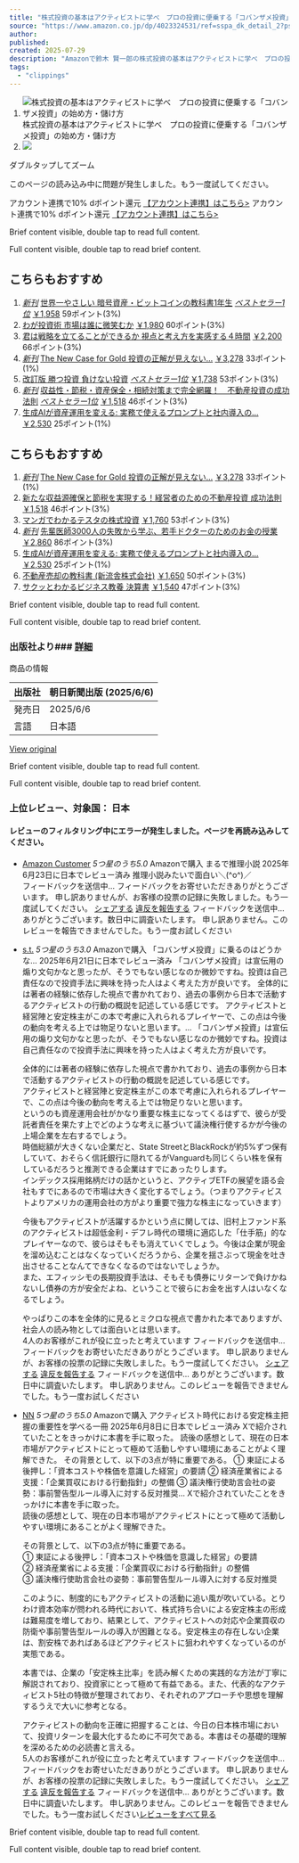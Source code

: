 ```yaml
---
title: "株式投資の基本はアクティビストに学べ　プロの投資に便乗する「コバンザメ投資」の始め方・儲け方 | 鈴木 賢一郎 |本 | 通販 | Amazon"
source: "https://www.amazon.co.jp/dp/4023324531/ref=sspa_dk_detail_2?psc=1&pd_rd_i=4023324531&pd_rd_w=T0DFf&content-id=amzn1.sym.f293be60-50b7-49bc-95e8-931faf86ed1e&pf_rd_p=f293be60-50b7-49bc-95e8-931faf86ed1e&pf_rd_r=P5D1J2SMJDM7DFRW0TPD&pd_rd_wg=lGrAW&pd_rd_r=e4e9e10f-3f74-4292-9fda-abe4eaff7156&sp_csd=d2lkZ2V0TmFtZT1zcF9kZXRhaWw"
author:
published:
created: 2025-07-29
description: "Amazonで鈴木 賢一郎の株式投資の基本はアクティビストに学べ　プロの投資に便乗する「コバンザメ投資」の始め方・儲け方。アマゾンならポイント還元本が多数。鈴木 賢一郎作品ほか、お急ぎ便対象商品は当日お届けも可能。また株式投資の基本はアクティビストに学べ　プロの投資に便乗する「コバンザメ投資」の始め方・儲け方もアマゾン配送商品なら通常配送無料。"
tags:
  - "clippings"
---
```

1. ![株式投資の基本はアクティビストに学べ　プロの投資に便乗する「コバンザメ投資」の始め方・儲け方](https://m.media-amazon.com/images/I/71gSVI-z0TL._AC_UF1000,1000_QL80_.jpg)
	株式投資の基本はアクティビストに学べ　プロの投資に便乗する「コバンザメ投資」の始め方・儲け方
2. ![](https://m.media-amazon.com/images/I/71GNf4EiMSL._AC_UF350,350_QL80_.jpg)

ダブルタップしてズーム

このページの読み込み中に問題が発生しました。もう一度試してください。

アカウント連携で10% dポイント還元 [【アカウント連携】はこちら>](https://www.amazon.co.jp/b/?node=205738805051&ref=jp_d_bbrlp_dpbadge_alwo&source=dp_cxcw) アカウント連携で10% dポイント還元 [【アカウント連携】はこちら>](https://www.amazon.co.jp/b/?node=205738805051&ref=jp_d_bbrlp_dpbadge_alwo&source=dp_cxcw)

Brief content visible, double tap to read full content.

Full content visible, double tap to read brief content.

## こちらもおすすめ

1. [*新刊*](https://www.amazon.co.jp/dp/480072144X/ref=sspa_mw_detail_0?ie=UTF8&psc=1&spc=MTo3Mjg1NTYwMTg3NDMwMjYzOjE3NTM3MzQ1MTc6c3BfcGhvbmVfZGV0YWlsOjMwMDExNTU2NTkxMTQ2Mjo6Ojo&sp_csd=d2lkZ2V0TmFtZT1zcF9waG9uZV9kZXRhaWwp13NParams)
		[世界一やさしい 暗号資産・ビットコインの教科書1年生](https://www.amazon.co.jp/dp/480072144X/ref=sspa_mw_detail_0?ie=UTF8&psc=1&spc=MTo3Mjg1NTYwMTg3NDMwMjYzOjE3NTM3MzQ1MTc6c3BfcGhvbmVfZGV0YWlsOjMwMDExNTU2NTkxMTQ2Mjo6Ojo&sp_csd=d2lkZ2V0TmFtZT1zcF9waG9uZV9kZXRhaWwp13NParams)
	[*ベストセラー1位*](https://www.amazon.co.jp/dp/480072144X/ref=sspa_mw_detail_0?ie=UTF8&psc=1&spc=MTo3Mjg1NTYwMTg3NDMwMjYzOjE3NTM3MzQ1MTc6c3BfcGhvbmVfZGV0YWlsOjMwMDExNTU2NTkxMTQ2Mjo6Ojo&sp_csd=d2lkZ2V0TmFtZT1zcF9waG9uZV9kZXRhaWwp13NParams)
	[￥1,958](https://www.amazon.co.jp/dp/480072144X/ref=sspa_mw_detail_0?ie=UTF8&psc=1&spc=MTo3Mjg1NTYwMTg3NDMwMjYzOjE3NTM3MzQ1MTc6c3BfcGhvbmVfZGV0YWlsOjMwMDExNTU2NTkxMTQ2Mjo6Ojo&sp_csd=d2lkZ2V0TmFtZT1zcF9waG9uZV9kZXRhaWwp13NParams)
	59ポイント(3%)
2. 	[わが投資術 市場は誰に微笑むか](https://www.amazon.co.jp/dp/4065350352/ref=sspa_mw_detail_1?ie=UTF8&psc=1&spc=MTo3Mjg1NTYwMTg3NDMwMjYzOjE3NTM3MzQ1MTc6c3BfcGhvbmVfZGV0YWlsOjMwMDEwNDc3NzEyODg2Mjo6Ojo&sp_csd=d2lkZ2V0TmFtZT1zcF9waG9uZV9kZXRhaWwp13NParams)
	[￥1,980](https://www.amazon.co.jp/dp/4065350352/ref=sspa_mw_detail_1?ie=UTF8&psc=1&spc=MTo3Mjg1NTYwMTg3NDMwMjYzOjE3NTM3MzQ1MTc6c3BfcGhvbmVfZGV0YWlsOjMwMDEwNDc3NzEyODg2Mjo6Ojo&sp_csd=d2lkZ2V0TmFtZT1zcF9waG9uZV9kZXRhaWwp13NParams)
	60ポイント(3%)
3. 	[君は戦略を立てることができるか 視点と考え方を実感する４時間](https://www.amazon.co.jp/dp/4883356140/ref=sspa_mw_detail_2?ie=UTF8&psc=1&spc=MTo3Mjg1NTYwMTg3NDMwMjYzOjE3NTM3MzQ1MTc6c3BfcGhvbmVfZGV0YWlsOjMwMDA2Mzk5OTYyNzI2Mjo6Ojo&sp_csd=d2lkZ2V0TmFtZT1zcF9waG9uZV9kZXRhaWwp13NParams)
	[￥2,200](https://www.amazon.co.jp/dp/4883356140/ref=sspa_mw_detail_2?ie=UTF8&psc=1&spc=MTo3Mjg1NTYwMTg3NDMwMjYzOjE3NTM3MzQ1MTc6c3BfcGhvbmVfZGV0YWlsOjMwMDA2Mzk5OTYyNzI2Mjo6Ojo&sp_csd=d2lkZ2V0TmFtZT1zcF9waG9uZV9kZXRhaWwp13NParams)
	66ポイント(3%)
4. [*新刊*](https://www.amazon.co.jp/dp/486808173X/ref=sspa_mw_detail_3?ie=UTF8&psc=1&spc=MTo3Mjg1NTYwMTg3NDMwMjYzOjE3NTM3MzQ1MTc6c3BfcGhvbmVfZGV0YWlsOjMwMDExMzQ0MTg4NzM2Mjo6Ojo&sp_csd=d2lkZ2V0TmFtZT1zcF9waG9uZV9kZXRhaWwp13NParams)
		[The New Case for Gold 投資の正解が見えない...](https://www.amazon.co.jp/dp/486808173X/ref=sspa_mw_detail_3?ie=UTF8&psc=1&spc=MTo3Mjg1NTYwMTg3NDMwMjYzOjE3NTM3MzQ1MTc6c3BfcGhvbmVfZGV0YWlsOjMwMDExMzQ0MTg4NzM2Mjo6Ojo&sp_csd=d2lkZ2V0TmFtZT1zcF9waG9uZV9kZXRhaWwp13NParams)
	[￥3,278](https://www.amazon.co.jp/dp/486808173X/ref=sspa_mw_detail_3?ie=UTF8&psc=1&spc=MTo3Mjg1NTYwMTg3NDMwMjYzOjE3NTM3MzQ1MTc6c3BfcGhvbmVfZGV0YWlsOjMwMDExMzQ0MTg4NzM2Mjo6Ojo&sp_csd=d2lkZ2V0TmFtZT1zcF9waG9uZV9kZXRhaWwp13NParams)
	33ポイント(1%)
5. 	[改訂版 勝つ投資 負けない投資](https://www.amazon.co.jp/dp/4295409219/ref=sspa_mw_detail_4?ie=UTF8&psc=1&spc=MTo3Mjg1NTYwMTg3NDMwMjYzOjE3NTM3MzQ1MTc6c3BfcGhvbmVfZGV0YWlsOjMwMDAyMzM1NzA0NDY2Mjo6Ojo&sp_csd=d2lkZ2V0TmFtZT1zcF9waG9uZV9kZXRhaWwp13NParams)
	[*ベストセラー1位*](https://www.amazon.co.jp/dp/4295409219/ref=sspa_mw_detail_4?ie=UTF8&psc=1&spc=MTo3Mjg1NTYwMTg3NDMwMjYzOjE3NTM3MzQ1MTc6c3BfcGhvbmVfZGV0YWlsOjMwMDAyMzM1NzA0NDY2Mjo6Ojo&sp_csd=d2lkZ2V0TmFtZT1zcF9waG9uZV9kZXRhaWwp13NParams)
	[￥1,738](https://www.amazon.co.jp/dp/4295409219/ref=sspa_mw_detail_4?ie=UTF8&psc=1&spc=MTo3Mjg1NTYwMTg3NDMwMjYzOjE3NTM3MzQ1MTc6c3BfcGhvbmVfZGV0YWlsOjMwMDAyMzM1NzA0NDY2Mjo6Ojo&sp_csd=d2lkZ2V0TmFtZT1zcF9waG9uZV9kZXRhaWwp13NParams)
	53ポイント(3%)
6. [*新刊*](https://www.amazon.co.jp/dp/4295410896/ref=sspa_mw_detail_5?ie=UTF8&psc=1&spc=MTo3Mjg1NTYwMTg3NDMwMjYzOjE3NTM3MzQ1MTc6c3BfcGhvbmVfZGV0YWlsOjMwMDEwMDIwMDQwNzM2Mjo6Ojo&sp_csd=d2lkZ2V0TmFtZT1zcF9waG9uZV9kZXRhaWwp13NParams)
		[収益性・節税・資産保全・相続対策まで完全網羅！　不動産投資の成功法則](https://www.amazon.co.jp/dp/4295410896/ref=sspa_mw_detail_5?ie=UTF8&psc=1&spc=MTo3Mjg1NTYwMTg3NDMwMjYzOjE3NTM3MzQ1MTc6c3BfcGhvbmVfZGV0YWlsOjMwMDEwMDIwMDQwNzM2Mjo6Ojo&sp_csd=d2lkZ2V0TmFtZT1zcF9waG9uZV9kZXRhaWwp13NParams)
	[*ベストセラー1位*](https://www.amazon.co.jp/dp/4295410896/ref=sspa_mw_detail_5?ie=UTF8&psc=1&spc=MTo3Mjg1NTYwMTg3NDMwMjYzOjE3NTM3MzQ1MTc6c3BfcGhvbmVfZGV0YWlsOjMwMDEwMDIwMDQwNzM2Mjo6Ojo&sp_csd=d2lkZ2V0TmFtZT1zcF9waG9uZV9kZXRhaWwp13NParams)
	[￥1,518](https://www.amazon.co.jp/dp/4295410896/ref=sspa_mw_detail_5?ie=UTF8&psc=1&spc=MTo3Mjg1NTYwMTg3NDMwMjYzOjE3NTM3MzQ1MTc6c3BfcGhvbmVfZGV0YWlsOjMwMDEwMDIwMDQwNzM2Mjo6Ojo&sp_csd=d2lkZ2V0TmFtZT1zcF9waG9uZV9kZXRhaWwp13NParams)
	46ポイント(3%)
7. 	[生成AIが資産運用を変える: 実務で使えるプロンプトと社内導入の...](https://www.amazon.co.jp/dp/432214490X/ref=sspa_mw_detail_6?ie=UTF8&psc=1&spc=MTo3Mjg1NTYwMTg3NDMwMjYzOjE3NTM3MzQ1MTc6c3BfcGhvbmVfZGV0YWlsOjMwMDExMDIzMTI5MzI2Mjo6Ojo&sp_csd=d2lkZ2V0TmFtZT1zcF9waG9uZV9kZXRhaWwp13NParams)
	[￥2,530](https://www.amazon.co.jp/dp/432214490X/ref=sspa_mw_detail_6?ie=UTF8&psc=1&spc=MTo3Mjg1NTYwMTg3NDMwMjYzOjE3NTM3MzQ1MTc6c3BfcGhvbmVfZGV0YWlsOjMwMDExMDIzMTI5MzI2Mjo6Ojo&sp_csd=d2lkZ2V0TmFtZT1zcF9waG9uZV9kZXRhaWwp13NParams)
	25ポイント(1%)

## こちらもおすすめ

1. [*新刊*](https://www.amazon.co.jp/dp/486808173X/ref=sspa_mw_detail_0?ie=UTF8&psc=1&spc=MTo1MzcxMjcwNjc2ODc2MjIyOjE3NTM3MzQ1MTc6c3BfcGhvbmVfZGV0YWlsMjozMDAxMTM0NDE4ODczNjI6Ojo6&sp_csd=d2lkZ2V0TmFtZT1zcF9waG9uZV9kZXRhaWwyp13NParams)
		[The New Case for Gold 投資の正解が見えない...](https://www.amazon.co.jp/dp/486808173X/ref=sspa_mw_detail_0?ie=UTF8&psc=1&spc=MTo1MzcxMjcwNjc2ODc2MjIyOjE3NTM3MzQ1MTc6c3BfcGhvbmVfZGV0YWlsMjozMDAxMTM0NDE4ODczNjI6Ojo6&sp_csd=d2lkZ2V0TmFtZT1zcF9waG9uZV9kZXRhaWwyp13NParams)
	[￥3,278](https://www.amazon.co.jp/dp/486808173X/ref=sspa_mw_detail_0?ie=UTF8&psc=1&spc=MTo1MzcxMjcwNjc2ODc2MjIyOjE3NTM3MzQ1MTc6c3BfcGhvbmVfZGV0YWlsMjozMDAxMTM0NDE4ODczNjI6Ojo6&sp_csd=d2lkZ2V0TmFtZT1zcF9waG9uZV9kZXRhaWwyp13NParams)
	33ポイント(1%)
2. 	[新たな収益源確保と節税を実現する！経営者のための不動産投資 成功法則](https://www.amazon.co.jp/dp/4295408573/ref=sspa_mw_detail_1?ie=UTF8&psc=1&spc=MTo1MzcxMjcwNjc2ODc2MjIyOjE3NTM3MzQ1MTc6c3BfcGhvbmVfZGV0YWlsMjozMDAwMTU4MTc4Mjk5NjI6Ojo6&sp_csd=d2lkZ2V0TmFtZT1zcF9waG9uZV9kZXRhaWwyp13NParams)
	[￥1,518](https://www.amazon.co.jp/dp/4295408573/ref=sspa_mw_detail_1?ie=UTF8&psc=1&spc=MTo1MzcxMjcwNjc2ODc2MjIyOjE3NTM3MzQ1MTc6c3BfcGhvbmVfZGV0YWlsMjozMDAwMTU4MTc4Mjk5NjI6Ojo6&sp_csd=d2lkZ2V0TmFtZT1zcF9waG9uZV9kZXRhaWwyp13NParams)
	46ポイント(3%)
3. 	[マンガでわかるテスタの株式投資](https://www.amazon.co.jp/dp/4479798102/ref=sspa_mw_detail_2?ie=UTF8&psc=1&spc=MTo1MzcxMjcwNjc2ODc2MjIyOjE3NTM3MzQ1MTc6c3BfcGhvbmVfZGV0YWlsMjozMDAwNjU1OTE0MzQ0NjI6Ojo6&sp_csd=d2lkZ2V0TmFtZT1zcF9waG9uZV9kZXRhaWwyp13NParams)
	[￥1,760](https://www.amazon.co.jp/dp/4479798102/ref=sspa_mw_detail_2?ie=UTF8&psc=1&spc=MTo1MzcxMjcwNjc2ODc2MjIyOjE3NTM3MzQ1MTc6c3BfcGhvbmVfZGV0YWlsMjozMDAwNjU1OTE0MzQ0NjI6Ojo6&sp_csd=d2lkZ2V0TmFtZT1zcF9waG9uZV9kZXRhaWwyp13NParams)
	53ポイント(3%)
4. [*新刊*](https://www.amazon.co.jp/dp/4798190535/ref=sspa_mw_detail_3?ie=UTF8&psc=1&spc=MTo1MzcxMjcwNjc2ODc2MjIyOjE3NTM3MzQ1MTc6c3BfcGhvbmVfZGV0YWlsMjozMDAxMDg3NjMwNjU1NjI6Ojo6&sp_csd=d2lkZ2V0TmFtZT1zcF9waG9uZV9kZXRhaWwyp13NParams)
		[先輩医師3000人の失敗から学ぶ、若手ドクターのためのお金の授業](https://www.amazon.co.jp/dp/4798190535/ref=sspa_mw_detail_3?ie=UTF8&psc=1&spc=MTo1MzcxMjcwNjc2ODc2MjIyOjE3NTM3MzQ1MTc6c3BfcGhvbmVfZGV0YWlsMjozMDAxMDg3NjMwNjU1NjI6Ojo6&sp_csd=d2lkZ2V0TmFtZT1zcF9waG9uZV9kZXRhaWwyp13NParams)
	[￥2,860](https://www.amazon.co.jp/dp/4798190535/ref=sspa_mw_detail_3?ie=UTF8&psc=1&spc=MTo1MzcxMjcwNjc2ODc2MjIyOjE3NTM3MzQ1MTc6c3BfcGhvbmVfZGV0YWlsMjozMDAxMDg3NjMwNjU1NjI6Ojo6&sp_csd=d2lkZ2V0TmFtZT1zcF9waG9uZV9kZXRhaWwyp13NParams)
	86ポイント(3%)
5. 	[生成AIが資産運用を変える: 実務で使えるプロンプトと社内導入の...](https://www.amazon.co.jp/dp/432214490X/ref=sspa_mw_detail_4?ie=UTF8&psc=1&spc=MTo1MzcxMjcwNjc2ODc2MjIyOjE3NTM3MzQ1MTc6c3BfcGhvbmVfZGV0YWlsMjozMDAxMTAyMzEyOTMyNjI6Ojo6&sp_csd=d2lkZ2V0TmFtZT1zcF9waG9uZV9kZXRhaWwyp13NParams)
	[￥2,530](https://www.amazon.co.jp/dp/432214490X/ref=sspa_mw_detail_4?ie=UTF8&psc=1&spc=MTo1MzcxMjcwNjc2ODc2MjIyOjE3NTM3MzQ1MTc6c3BfcGhvbmVfZGV0YWlsMjozMDAxMTAyMzEyOTMyNjI6Ojo6&sp_csd=d2lkZ2V0TmFtZT1zcF9waG9uZV9kZXRhaWwyp13NParams)
	25ポイント(1%)
6. 	[不動産売却の教科書 (新流舎株式会社)](https://www.amazon.co.jp/dp/4801490549/ref=sspa_mw_detail_5?ie=UTF8&psc=1&spc=MTo1MzcxMjcwNjc2ODc2MjIyOjE3NTM3MzQ1MTc6c3BfcGhvbmVfZGV0YWlsMjozMDAwNjczMzAwOTIwNjI6Ojo6&sp_csd=d2lkZ2V0TmFtZT1zcF9waG9uZV9kZXRhaWwyp13NParams)
	[￥1,650](https://www.amazon.co.jp/dp/4801490549/ref=sspa_mw_detail_5?ie=UTF8&psc=1&spc=MTo1MzcxMjcwNjc2ODc2MjIyOjE3NTM3MzQ1MTc6c3BfcGhvbmVfZGV0YWlsMjozMDAwNjczMzAwOTIwNjI6Ojo6&sp_csd=d2lkZ2V0TmFtZT1zcF9waG9uZV9kZXRhaWwyp13NParams)
	50ポイント(3%)
7. 	[サクッとわかるビジネス教養 決算書](https://www.amazon.co.jp/dp/4405120285/ref=sspa_mw_detail_6?ie=UTF8&psc=1&spc=MTo1MzcxMjcwNjc2ODc2MjIyOjE3NTM3MzQ1MTc6c3BfcGhvbmVfZGV0YWlsMjozMDAwNzkyMTg2Mzk4NjI6Ojo6&sp_csd=d2lkZ2V0TmFtZT1zcF9waG9uZV9kZXRhaWwyp13NParams)
	[￥1,540](https://www.amazon.co.jp/dp/4405120285/ref=sspa_mw_detail_6?ie=UTF8&psc=1&spc=MTo1MzcxMjcwNjc2ODc2MjIyOjE3NTM3MzQ1MTc6c3BfcGhvbmVfZGV0YWlsMjozMDAwNzkyMTg2Mzk4NjI6Ojo6&sp_csd=d2lkZ2V0TmFtZT1zcF9waG9uZV9kZXRhaWwyp13NParams)
	47ポイント(3%)

Brief content visible, double tap to read full content.

Full content visible, double tap to read brief content.

### 出版社より### [詳細](https://www.amazon.co.jp/dp/4023324531/?psc=1&pd_rd_i=4023324531&pd_rd_w=T0DFf&content-id=amzn1.sym.f293be60-50b7-49bc-95e8-931faf86ed1e&pf_rd_p=f293be60-50b7-49bc-95e8-931faf86ed1e&pf_rd_r=P5D1J2SMJDM7DFRW0TPD&pd_rd_wg=lGrAW&pd_rd_r=e4e9e10f-3f74-4292-9fda-abe4eaff7156&sp_csd=d2lkZ2V0TmFtZT1zcF9kZXRhaWw#)

商品の情報

| 出版社 | 朝日新聞出版 (2025/6/6) |
| --- | --- |
| 発売日 | 2025/6/6 |
| 言語 | 日本語 |

[View original](https://www.amazon.co.jp/dp/4023324531/?psc=1&pd_rd_i=4023324531&pd_rd_w=T0DFf&content-id=amzn1.sym.f293be60-50b7-49bc-95e8-931faf86ed1e&pf_rd_p=f293be60-50b7-49bc-95e8-931faf86ed1e&pf_rd_r=P5D1J2SMJDM7DFRW0TPD&pd_rd_wg=lGrAW&pd_rd_r=e4e9e10f-3f74-4292-9fda-abe4eaff7156&sp_csd=d2lkZ2V0TmFtZT1zcF9kZXRhaWw#)

Brief content visible, double tap to read full content.

Full content visible, double tap to read brief content.

### 上位レビュー、対象国： 日本

#### レビューのフィルタリング中にエラーが発生しました。ページを再読み込みしてください。

- 	[Amazon Customer](https://www.amazon.co.jp/gp/profile/amzn1.account.AGXKISRPLNRHLR6BP73GT24G5PPA/ref=cm_cr_dp_mb_gw_tr?ie=UTF8)
	*5つ星のうち5.0* Amazonで購入
	まるで推理小説
	2025年6月23日に日本でレビュー済み
	推理小説みたいで面白い＼(^o^)／  
	フィードバックを送信中...
	フィードバックをお寄せいただきありがとうございます。
	申し訳ありませんが、お客様の投票の記録に失敗しました。もう一度試してください。
	[シェアする](https://www.amazon.co.jp/dp/4023324531/?psc=1&pd_rd_i=4023324531&pd_rd_w=T0DFf&content-id=amzn1.sym.f293be60-50b7-49bc-95e8-931faf86ed1e&pf_rd_p=f293be60-50b7-49bc-95e8-931faf86ed1e&pf_rd_r=P5D1J2SMJDM7DFRW0TPD&pd_rd_wg=lGrAW&pd_rd_r=e4e9e10f-3f74-4292-9fda-abe4eaff7156&sp_csd=d2lkZ2V0TmFtZT1zcF9kZXRhaWw#)
	[違反を報告する](https://www.amazon.co.jp/dp/4023324531/?psc=1&pd_rd_i=4023324531&pd_rd_w=T0DFf&content-id=amzn1.sym.f293be60-50b7-49bc-95e8-931faf86ed1e&pf_rd_p=f293be60-50b7-49bc-95e8-931faf86ed1e&pf_rd_r=P5D1J2SMJDM7DFRW0TPD&pd_rd_wg=lGrAW&pd_rd_r=e4e9e10f-3f74-4292-9fda-abe4eaff7156&sp_csd=d2lkZ2V0TmFtZT1zcF9kZXRhaWw#) フィードバックを送信中...
	ありがとうございます。数日中に調査いたします。
	申し訳ありません。このレビューを報告できませんでした。もう一度お試しください
- 	[s.t.](https://www.amazon.co.jp/gp/profile/amzn1.account.AGA34NKHCGPM6XX5VUURFGTP77EQ/ref=cm_cr_dp_mb_gw_tr?ie=UTF8)
	*5つ星のうち3.0* Amazonで購入
	「コバンザメ投資」に乗るのはどうかな…
	2025年6月21日に日本でレビュー済み
	「コバンザメ投資」は宣伝用の煽り文句かなと思ったが、そうでもない感じなのか微妙ですね。投資は自己責任なので投資手法に興味を持った人はよく考えた方が良いです。 全体的には著者の経験に依存した視点で書かれており、過去の事例から日本で活動するアクティビストの行動の概説を記述している感じです。 アクティビストと経営陣と安定株主がこの本で考慮に入れられるプレイヤーで、この点は今後の動向を考える上では物足りないと思います。...
	「コバンザメ投資」は宣伝用の煽り文句かなと思ったが、そうでもない感じなのか微妙ですね。投資は自己責任なので投資手法に興味を持った人はよく考えた方が良いです。  
	  
	全体的には著者の経験に依存した視点で書かれており、過去の事例から日本で活動するアクティビストの行動の概説を記述している感じです。  
	アクティビストと経営陣と安定株主がこの本で考慮に入れられるプレイヤーで、この点は今後の動向を考える上では物足りないと思います。  
	というのも資産運用会社がかなり重要な株主になってくるはずで、彼らが受託者責任を果たす上でどのような考えに基づいて議決権行使するかが今後の上場企業を左右するでしょう。  
	時価総額が大きくない企業だと、State StreetとBlackRockが約5%ずつ保有していて、おそらく信託銀行に隠れてるがVanguardも同じくらい株を保有しているだろうと推測できる企業はすでにあったりします。  
	インデックス採用銘柄だけの話かというと、アクティブETFの展望を語る会社もすでにあるので市場は大きく変化するでしょう。（つまりアクティビストよりアメリカの運用会社の方がより重要で強力な株主になっていきます）  
	  
	今後もアクティビストが活躍するかという点に関しては、旧村上ファンド系のアクティビストは超低金利・デフレ時代の環境に適応した「仕手筋」的なプレイヤーなので、彼らはそもそも消えていくでしょう。今後は企業が現金を溜め込むことはなくなっていくだろうから、企業を揺さぶって現金を吐き出させることなんてできなくなるのではないでしょうか。  
	また、エフィッシモの長期投資手法は、そもそも債券にリターンで負けかねないし債券の方が安全だよね、ということで彼らにお金を出す人はいなくなるでしょう。  
	  
	やっぱりこの本を全体的に見るとミクロな視点で書かれた本でありますが、社会人の読み物としては面白いとは思います。  
	4人のお客様がこれが役に立ったと考えています
	フィードバックを送信中...
	フィードバックをお寄せいただきありがとうございます。
	申し訳ありませんが、お客様の投票の記録に失敗しました。もう一度試してください。
	[シェアする](https://www.amazon.co.jp/dp/4023324531/?psc=1&pd_rd_i=4023324531&pd_rd_w=T0DFf&content-id=amzn1.sym.f293be60-50b7-49bc-95e8-931faf86ed1e&pf_rd_p=f293be60-50b7-49bc-95e8-931faf86ed1e&pf_rd_r=P5D1J2SMJDM7DFRW0TPD&pd_rd_wg=lGrAW&pd_rd_r=e4e9e10f-3f74-4292-9fda-abe4eaff7156&sp_csd=d2lkZ2V0TmFtZT1zcF9kZXRhaWw#)
	[違反を報告する](https://www.amazon.co.jp/dp/4023324531/?psc=1&pd_rd_i=4023324531&pd_rd_w=T0DFf&content-id=amzn1.sym.f293be60-50b7-49bc-95e8-931faf86ed1e&pf_rd_p=f293be60-50b7-49bc-95e8-931faf86ed1e&pf_rd_r=P5D1J2SMJDM7DFRW0TPD&pd_rd_wg=lGrAW&pd_rd_r=e4e9e10f-3f74-4292-9fda-abe4eaff7156&sp_csd=d2lkZ2V0TmFtZT1zcF9kZXRhaWw#) フィードバックを送信中...
	ありがとうございます。数日中に調査いたします。
	申し訳ありません。このレビューを報告できませんでした。もう一度お試しください
- 	[NN](https://www.amazon.co.jp/gp/profile/amzn1.account.AHS3MDJPMHKXWUGZ62MUUEIFI2UA/ref=cm_cr_dp_mb_gw_tr?ie=UTF8)
	*5つ星のうち5.0* Amazonで購入
	アクティビスト時代における安定株主把握の重要性を学べる一冊
	2025年6月8日に日本でレビュー済み
	Xで紹介されていたことをきっかけに本書を手に取った。 読後の感想として、現在の日本市場がアクティビストにとって極めて活動しやすい環境にあることがよく理解できた。 その背景として、以下の3点が特に重要である。 ① 東証による後押し：「資本コストや株価を意識した経営」の要請 ② 経済産業省による支援：「企業買収における行動指針」の整備 ③ 議決権行使助言会社の姿勢：事前警告型ルール導入に対する反対推奨...
	Xで紹介されていたことをきっかけに本書を手に取った。  
	読後の感想として、現在の日本市場がアクティビストにとって極めて活動しやすい環境にあることがよく理解できた。  
	  
	その背景として、以下の3点が特に重要である。  
	① 東証による後押し：「資本コストや株価を意識した経営」の要請  
	② 経済産業省による支援：「企業買収における行動指針」の整備  
	③ 議決権行使助言会社の姿勢：事前警告型ルール導入に対する反対推奨  
	  
	このように、制度的にもアクティビストの活動に追い風が吹いている。とりわけ資本効率が問われる時代において、株式持ち合いによる安定株主の形成は難易度を増しており、結果として、アクティビストへの対応や企業買収の防衛や事前警告型ルールの導入が困難となる。安定株主の存在しない企業は、割安株であればあるほどアクティビストに狙われやすくなっているのが実態である。  
	  
	本書では、企業の「安定株主比率」を読み解くための実践的な方法が丁寧に解説されており、投資家にとって極めて有益である。また、代表的なアクティビスト5社の特徴が整理されており、それぞれのアプローチや思想を理解するうえで大いに参考となる。  
	  
	アクティビストの動向を正確に把握することは、今日の日本株市場において、投資リターンを最大化するために不可欠である。本書はその基礎的理解を深めるための必読書と言える。  
	5人のお客様がこれが役に立ったと考えています
	フィードバックを送信中...
	フィードバックをお寄せいただきありがとうございます。
	申し訳ありませんが、お客様の投票の記録に失敗しました。もう一度試してください。
	[シェアする](https://www.amazon.co.jp/dp/4023324531/?psc=1&pd_rd_i=4023324531&pd_rd_w=T0DFf&content-id=amzn1.sym.f293be60-50b7-49bc-95e8-931faf86ed1e&pf_rd_p=f293be60-50b7-49bc-95e8-931faf86ed1e&pf_rd_r=P5D1J2SMJDM7DFRW0TPD&pd_rd_wg=lGrAW&pd_rd_r=e4e9e10f-3f74-4292-9fda-abe4eaff7156&sp_csd=d2lkZ2V0TmFtZT1zcF9kZXRhaWw#)
	[違反を報告する](https://www.amazon.co.jp/dp/4023324531/?psc=1&pd_rd_i=4023324531&pd_rd_w=T0DFf&content-id=amzn1.sym.f293be60-50b7-49bc-95e8-931faf86ed1e&pf_rd_p=f293be60-50b7-49bc-95e8-931faf86ed1e&pf_rd_r=P5D1J2SMJDM7DFRW0TPD&pd_rd_wg=lGrAW&pd_rd_r=e4e9e10f-3f74-4292-9fda-abe4eaff7156&sp_csd=d2lkZ2V0TmFtZT1zcF9kZXRhaWw#) フィードバックを送信中...
	ありがとうございます。数日中に調査いたします。
	申し訳ありません。このレビューを報告できませんでした。もう一度お試しください[レビューをすべて見る](https://www.amazon.co.jp/product-reviews/4023324531/ref=cm_cr_dp_mb_show_all_top?ie=UTF8&reviewerType=all_reviews)

Brief content visible, double tap to read full content.

Full content visible, double tap to read brief content.